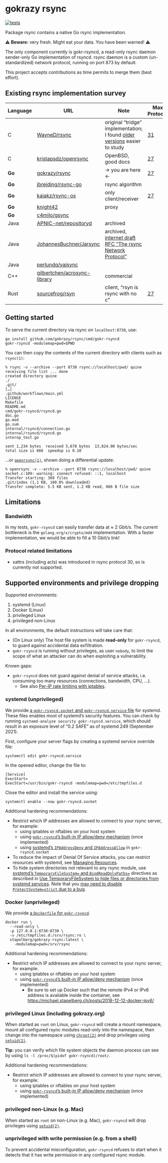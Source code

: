 # gokrazy rsync

[![tests](https://github.com/gokrazy/rsync/actions/workflows/main.yml/badge.svg)](https://github.com/gokrazy/rsync/actions/workflows/main.yml)

Package rsync contains a native Go rsync implementation.

⚠ **Beware:** very fresh. Might eat your data. You have been warned! ⚠

The only component currently is gokr-rsyncd, a read-only rsync daemon
sender-only Go implementation of rsyncd. rsync daemon is a custom
(un-standardized) network protocol, running on port 873 by default.

This project accepts contributions as time permits to merge them (best effort).

## Existing rsync implementation survey

| Language | URL                                                                             | Note                                                                                                                                  | Max Protocol                                                                                                        | Server mode? |
|----------|---------------------------------------------------------------------------------|---------------------------------------------------------------------------------------------------------------------------------------|---------------------------------------------------------------------------------------------------------------------|--------------|
| C        | [WayneD/rsync](https://github.com/WayneD/rsync)                                 | original “tridge” implementation; I found [older versions](https://github.com/WayneD/rsync/tree/v2.6.1pre2) easier to study           | [31](https://github.com/WayneD/rsync/blob/592c6bc3e5e93f36c2fdc0a491a9fb43a41cf688/rsync.h#L113)                    | ✔ yes        |
| C        | [kristapsdz/openrsync](https://github.com/kristapsdz/openrsync)                 | OpenBSD, good docs                                                                                                                    | [27](https://github.com/kristapsdz/openrsync/blob/e54d57f7572381da2b549d39c7968fc79dac8e1d/extern.h#L30)            | ✔ yes        |
| **Go**   | [gokrazy/rsync](https://github.com/gokrazy/rsync)                               | → you are here ←                                                                                                                      | [27](https://github.com/gokrazy/rsync/blob/b3b58770b864613551036a2ef2827b74ace77749/internal/rsyncd/rsyncd.go#L317) | ✔ yes 🎉     |
| **Go**   | [jbreiding/rsync-go](https://github.com/jbreiding/rsync-go)                     | rsync algorithm                                                                                                                       |                                                                                                                     | ❌ no        |
| **Go**   | [kaiakz/rsync-os](https://github.com/kaiakz/rsync-os)                           | only client/receiver                                                                                                                  | [27](https://github.com/kaiakz/rsync-os/blob/64e84daeabb1fa4d2c7cf766c196306adfba6cb2/rsync/const.go#L4)            | ❌ no        |
| **Go**   | [knight42](https://gist.github.com/knight42/6ad35ce6fbf96519259b43a8c3f37478)   | proxy                                                                                                                                 |                                                                                                                     | ❌ no        |
| **Go**   | [c4milo/gsync](https://github.com/c4milo/gsync)                                 |                                                                                                                                       |                                                                                                                     | ❌ no        |
| Java     | [APNIC-net/repositoryd](https://github.com/APNIC-net/repositoryd)               | archived                                                                                                                              |                                                                                                                     | ✔ yes        |
| Java     | [JohannesBuchner/Jarsync](https://github.com/JohannesBuchner/Jarsync/)          | archived, [internet draft RFC “The rsync Network Protocol”](https://github.com/JohannesBuchner/Jarsync/blob/master/jarsync/rsync.txt) |                                                                                                                     | ✔ yes        |
| Java     | [perlundq/yajsync](https://github.com/perlundq/yajsync#example)                 |                                                                                                                                       |                                                                                                                     | ✔ yes        |
| C++      | [gilbertchen/acrosync-library](https://github.com/gilbertchen/acrosync-library) | commercial                                                                                                                            |                                                                                                                     | ❌ no        |
| Rust     | [sourcefrog/rsyn](https://github.com/sourcefrog/rsyn#why-do-this)               | client, “rsyn is rsync with no c”                                                                                                     | [27](https://github.com/sourcefrog/rsyn/blob/2ebbfcfe999fdf2d1a434d8614d07aa93873461b/src/connection.rs#L38)        | ❌ no        |

## Getting started

To serve the current directory via rsync on `localhost:8730`, use:

```
go install github.com/gokrazy/rsync/cmd/gokr-rsyncd
gokr-rsyncd -modulemap=pwd=$PWD
```

You can then copy the contents of the current directory with clients such as
`rsync(1)`:

```
% rsync -v --archive --port 8730 rsync://localhost/pwd/ quine
receiving file list ... done
created directory quine
./
.git/
[…]
.github/workflows/main.yml
LICENSE
Makefile
README.md
cmd/gokr-rsyncd/rsyncd.go
doc.go
go.mod
go.sum
internal/rsyncd/connection.go
internal/rsyncd/rsyncd.go
interop_test.go

sent 1,234 bytes  received 5,678 bytes  13,824.00 bytes/sec
total size is 666  speedup is 0.10

```

…or [`openrsync(1)`](https://github.com/kristapsdz/openrsync), shown doing a
differential update:

```
% openrsync -v --archive --port 8730 rsync://localhost/pwd/ quine
socket.c:109: warning: connect refused: ::1, localhost
Transfer starting: 369 files
.git/index (1.1 KB, 100.0% downloaded)
Transfer complete: 5.5 KB sent, 1.2 KB read, 666 B file size

```

## Limitations

### Bandwidth

In my tests, `gokr-rsyncd` can easily transfer data at ≈ 2 Gbit/s. The current
bottleneck is the `golang.org/x/crypto/md4` implementation. With a faster
implementation, we would be able to fill a 10 Gbit/s link!

### Protocol related limitations

* xattrs (including acls) was introduced in rsync protocol 30, so is currently
  not supported.

## Supported environments and privilege dropping

Supported environments:

1. systemd (Linux)
1. Docker (Linux)
1. privileged Linux
1. privileged non-Linux

In all environments, the default instructions will take care that:

* (On Linux only) The host file system is made **read-only** for `gokr-rsyncd`,
  to guard against accidental data exfiltration.
* `gokr-rsyncd` is running without privileges, as user `nobody`, to limit the
  scope of what an attacker can do when exploiting a vulnerability.

Known gaps:

* `gokr-rsyncd` does not guard against denial of service attacks, i.e. consuming
  too many resources (connections, bandwidth, CPU, …).
  * See also [Per-IP rate limiting with
    iptables](https://making.pusher.com/per-ip-rate-limiting-with-iptables/).


### systemd (unprivileged)

We provide [a `gokr-rsyncd.socket` and `gokr-rsyncd.service`
file](https://github.com/gokrazy/rsync/tree/main/systemd/) for systemd. These
files enables most of systemd’s security features. You can check by running
`systemd-analyze security gokr-rsyncd.service`, which should result in an
exposure level of “0.2 SAFE” as of systemd 249 (September 2021).

First, configure your server flags by creating a systemd service override file:

```shell
systemctl edit gokr-rsyncd.service
```

In the opened editor, change the file to:
```
[Service]
ExecStart=
ExecStart=/usr/bin/gokr-rsyncd -modulemap=pwd=/etc/tmpfiles.d
```

Close the editor and install the service using:

```shell
systemctl enable --now gokr-rsyncd.socket
```

Additional hardening recommendations:

* Restrict which IP addresses are allowed to connect to your rsync server, for example:
  * using iptables or nftables on your host system
  * using [`gokr-rsyncd`’s built-in IP allow/deny mechanism](https://github.com/gokrazy/rsync/issues/4) (once implemented)
  * using [systemd’s `IPAddressDeny` and `IPAddressAllow`](https://manpages.debian.org/systemd.resource-control.5) in `gokr-rsyncd.socket`
* To reduce the impact of Denial Of Service attacks, you can restrict resources
  with systemd, see [Managing
  Resources](http://0pointer.de/blog/projects/resources.html).
* To hide system directories not relevant to any rsync module, use [systemd’s
  `TemporaryFileSystem=` and
  `BindReadOnlyPaths=`](https://manpages.debian.org/systemd.exec.5) directives
  as described in [Use TemporaryFileSystem to hide files or directories from
  systemd
  services](https://www.sherbers.de/use-temporaryfilesystem-to-hide-files-or-directories-from-systemd-services/). Note
  that you [may need to disable `ProtectSystem=strict` due to a
  bug](https://github.com/systemd/systemd/issues/18999).

### Docker (unprivileged)

We provide [a `Dockerfile` for
`gokr-rsyncd`](https://github.com/gokrazy/rsync/tree/main/docker/).

```shell
docker run \
  --read-only \
  -p 127.0.0.1:8730:8730 \
  -v /etc/tmpfiles.d:/srv/rsync:ro \
  stapelberg/gokrazy-rsync:latest \
    -modulemap=pwd=/srv/rsync
```

Additional hardening recommendations:

* Restrict which IP addresses are allowed to connect to your rsync server, for example:
  * using iptables or nftables on your host system
  * using [`gokr-rsyncd`’s built-in IP allow/deny mechanism](https://github.com/gokrazy/rsync/issues/4) (once implemented)
    * Be sure to set up Docker such that the remote IPv4 or IPv6 address is available inside the container, see https://michael.stapelberg.ch/posts/2018-12-12-docker-ipv6/

### privileged Linux (including gokrazy.org)

When started as `root` on Linux, `gokr-rsyncd` will create a mount namespace,
mount all configured rsync modules read-only into the namespace, then change
into the namespace using [`chroot(2)`](https://manpages.debian.org/chroot.2) and
drop privileges using [`setuid(2)`](https://manpages.debian.org/setuid.2).

**Tip:** you can verify which file system objects the daemon process can see by
using `ls -l /proc/$(pidof gokr-rsyncd)/root/`.

Additional hardening recommendations:

* Restrict which IP addresses are allowed to connect to your rsync server, for example:
  * using iptables or nftables on your host system
  * using [`gokr-rsyncd`’s built-in IP allow/deny mechanism](https://github.com/gokrazy/rsync/issues/4) (once implemented)

### privileged non-Linux (e.g. Mac)

When started as `root` on non-Linux (e.g. Mac), `gokr-rsyncd` will drop
privileges using [`setuid(2)`](https://manpages.debian.org/setuid.2).

### unprivileged with write permission (e.g. from a shell)

To prevent accidental misconfiguration, `gokr-rsyncd` refuses to start when it
detects that it has write permission in any configured rsync module.

